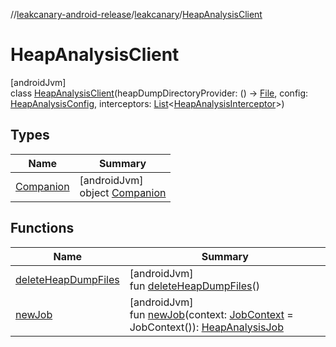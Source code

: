 //[leakcanary-android-release](../../../index.md)/[leakcanary](../index.md)/[HeapAnalysisClient](index.md)

# HeapAnalysisClient

[androidJvm]\
class [HeapAnalysisClient](index.md)(heapDumpDirectoryProvider: () -&gt; [File](https://developer.android.com/reference/kotlin/java/io/File.html), config: [HeapAnalysisConfig](../-heap-analysis-config/index.md), interceptors: [List](https://kotlinlang.org/api/latest/jvm/stdlib/kotlin.collections/-list/index.html)&lt;[HeapAnalysisInterceptor](../-heap-analysis-interceptor/index.md)&gt;)

## Types

| Name | Summary |
|---|---|
| [Companion](-companion/index.md) | [androidJvm]<br>object [Companion](-companion/index.md) |

## Functions

| Name | Summary |
|---|---|
| [deleteHeapDumpFiles](delete-heap-dump-files.md) | [androidJvm]<br>fun [deleteHeapDumpFiles](delete-heap-dump-files.md)() |
| [newJob](new-job.md) | [androidJvm]<br>fun [newJob](new-job.md)(context: [JobContext](../-job-context/index.md) = JobContext()): [HeapAnalysisJob](../-heap-analysis-job/index.md) |
